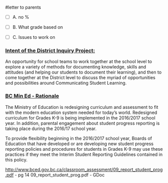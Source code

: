 #letter to parents

- [ ] A. no %

- [ ] B. What grade based on

- [ ] C. Issues to work on





### [Intent of the District Inquiry Project:](http://go.vsb.bc.ca/schools/ltm/Pages/default.aspx)
An opportunity for school teams to work together at the school level to explore a variety of methods for documenting knowledge, skills and attitudes (and helping our students to document their learning), and then to come together at the District level to discuss the myriad of opportunities and possibilities around Communicating Student Learning.



### [BC Min Ed - Rationale](http://www2.gov.bc.ca/gov/content/education-training/administration/legislation-policy/public-schools/student-reporting)

The Ministry of Education is redesigning curriculum and assessment to fit with the modern education system needed for today’s world. Redesigned curriculum for Grades K-9 is being implemented in the 2016/2017 school year.  In addition, parental engagement about student progress reporting is taking place during the 2016/17 school year.

To provide flexibility beginning in the 2016/2017 school year, Boards of Education that have developed or are developing new student progress reporting policies and procedures for students in Grades K-9 may use these practices if they meet the Interim Student Reporting Guidelines contained in this policy.

http://www.bced.gov.bc.ca/classroom_assessment/09_report_student_prog.pdf - pg 14
09_report_student_prog.pdf - GDoc

